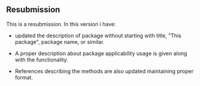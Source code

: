 ## Resubmission

This is a resubmission.  In this version i have:

* updated the description of package without starting with title, "This package",
  package name, or similar.

* A proper description about package applicability   usage is given along with 
  the functionality. 

* References describing the methods are also updated maintaining proper format.
